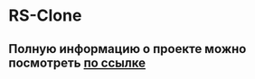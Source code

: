 # RS-Clone

## Полную информацию о проекте можно посмотреть [по ссылке](https://github.com/Buffik/rs-clone/pull/39)
